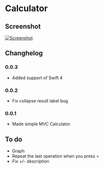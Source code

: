 # Calculator
## Screenshot
[![Screenshot](https://s26.postimg.org/whb0b1q61/Simulator_Screen_Shot_3_._2017_._1.56.25.png)](https://postimg.org/image/bkes6ds51/)

## Changhelog

### 0.0.3
* Added support of Swift 4

### 0.0.2
* Fix сollapse result label bug

### 0.0.1
* Made simple MVC Calculator

## To do
* Graph
* Repeat the last operation when you press =
* Fix +/- description
